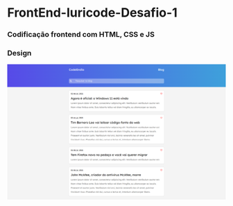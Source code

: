 # FrontEnd-Iuricode-Desafio-1
<h3>Codificação frontend com HTML, CSS e JS</h3>
<h3>Design</h3>
<img src="./finalizado.png">
